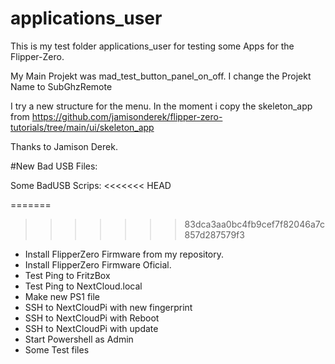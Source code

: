 # applications_user
This is my test folder applications_user for testing some Apps for the Flipper-Zero.

My Main Projekt was mad_test_button_panel_on_off.
I change the Projekt Name to SubGhzRemote

I try a new structure for the menu.
In the moment i copy the skeleton_app from https://github.com/jamisonderek/flipper-zero-tutorials/tree/main/ui/skeleton_app

Thanks to Jamison Derek.

#New Bad USB Files:

Some BadUSB Scrips:
<<<<<<< HEAD

=======
>>>>>>> 83dca3aa0bc4fb9cef7f82046a7c857d287579f3
- Install FlipperZero Firmware from my repository.
- Install FlipperZero Firmware Oficial.
- Test Ping to FritzBox
- Test Ping to NextCloud.local
- Make new PS1 file
- SSH to NextCloudPi with new fingerprint
- SSH to NextCloudPi with Reboot
- SSH to NextCloudPi with update
- Start Powershell as Admin
- Some Test files

